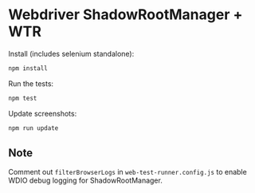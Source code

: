 # Webdriver ShadowRootManager + WTR

Install (includes selenium standalone):

```sh
npm install
```

Run the tests:

```sh
npm test
```

Update screenshots:

```sh
npm run update
```

## Note

Comment out `filterBrowserLogs` in `web-test-runner.config.js` to enable WDIO debug logging for ShadowRootManager.

